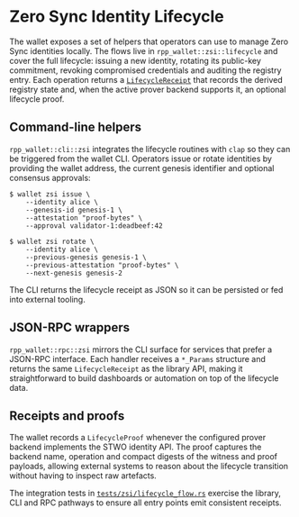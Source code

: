 # Zero Sync Identity Lifecycle

The wallet exposes a set of helpers that operators can use to manage Zero Sync
identities locally.  The flows live in `rpp_wallet::zsi::lifecycle` and cover
the full lifecycle: issuing a new identity, rotating its public-key
commitment, revoking compromised credentials and auditing the registry entry.
Each operation returns a [`LifecycleReceipt`](../../rpp/wallet/src/zsi/lifecycle.rs)
that records the derived registry state and, when the active prover backend
supports it, an optional lifecycle proof.

## Command-line helpers

`rpp_wallet::cli::zsi` integrates the lifecycle routines with `clap` so they
can be triggered from the wallet CLI.  Operators issue or rotate identities by
providing the wallet address, the current genesis identifier and optional
consensus approvals:

```text
$ wallet zsi issue \
    --identity alice \
    --genesis-id genesis-1 \
    --attestation "proof-bytes" \
    --approval validator-1:deadbeef:42

$ wallet zsi rotate \
    --identity alice \
    --previous-genesis genesis-1 \
    --previous-attestation "proof-bytes" \
    --next-genesis genesis-2
```

The CLI returns the lifecycle receipt as JSON so it can be persisted or fed
into external tooling.

## JSON-RPC wrappers

`rpp_wallet::rpc::zsi` mirrors the CLI surface for services that prefer a
JSON-RPC interface.  Each handler receives a `*_Params` structure and returns
the same `LifecycleReceipt` as the library API, making it straightforward to
build dashboards or automation on top of the lifecycle data.

## Receipts and proofs

The wallet records a `LifecycleProof` whenever the configured prover backend
implements the STWO identity API.  The proof captures the backend name,
operation and compact digests of the witness and proof payloads, allowing
external systems to reason about the lifecycle transition without having to
inspect raw artefacts.

The integration tests in [`tests/zsi/lifecycle_flow.rs`](../../tests/zsi/lifecycle_flow.rs)
exercise the library, CLI and RPC pathways to ensure all entry points emit
consistent receipts.
